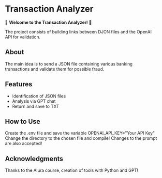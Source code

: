 # Transaction Analyzer

🌟 **Welcome to the Transaction Analyzer!** 🌟

The project consists of building links between DJON files and the OpenAI API for validation.

## About

The main idea is to send a JSON file containing various banking transactions and validate them for possible fraud.

## Features

- Identification of JSON files
- Analysis via GPT chat
- Return and save to TXT

## How to Use
Create the .env file and save the variable OPENAI_API_KEY="Your API Key"
Change the directory to the chosen file and compile!
Changes to the prompt are also accepted!

## Acknowledgments

Thanks to the Alura course, creation of tools with Python and GPT!
